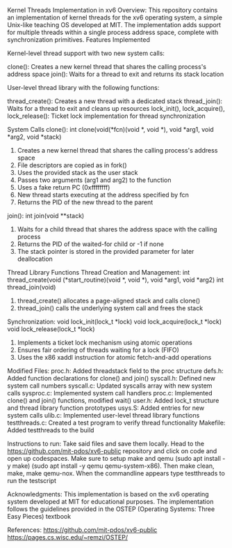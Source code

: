 Kernel Threads Implementation in xv6
Overview:
This repository contains an implementation of kernel threads for the xv6 operating system, a simple Unix-like teaching OS developed at MIT. The implementation adds support for multiple threads within a single process address space, complete with synchronization primitives.
Features Implemented

Kernel-level thread support with two new system calls:

clone(): Creates a new kernel thread that shares the calling process's address space
join(): Waits for a thread to exit and returns its stack location

User-level thread library with the following functions:

thread_create(): Creates a new thread with a dedicated stack
thread_join(): Waits for a thread to exit and cleans up resources
lock_init(), lock_acquire(), lock_release(): Ticket lock implementation for thread synchronization

System Calls
clone():
int clone(void(*fcn)(void *, void *), void *arg1, void *arg2, void *stack)
1) Creates a new kernel thread that shares the calling process's address space
2) File descriptors are copied as in fork()
3) Uses the provided stack as the user stack
4) Passes two arguments (arg1 and arg2) to the function
5) Uses a fake return PC (0xffffffff)
6) New thread starts executing at the address specified by fcn
7) Returns the PID of the new thread to the parent

join():
int join(void **stack)
1) Waits for a child thread that shares the address space with the calling process
2) Returns the PID of the waited-for child or -1 if none
3) The stack pointer is stored in the provided parameter for later deallocation

Thread Library Functions
Thread Creation and Management:
int thread_create(void (*start_routine)(void *, void *), void *arg1, void *arg2)
int thread_join(void)
1) thread_create() allocates a page-aligned stack and calls clone()
2) thread_join() calls the underlying system call and frees the stack

Synchronization:
void lock_init(lock_t *lock)
void lock_acquire(lock_t *lock)
void lock_release(lock_t *lock)
1) Implements a ticket lock mechanism using atomic operations
2) Ensures fair ordering of threads waiting for a lock (FIFO)
3) Uses the x86 xaddl instruction for atomic fetch-and-add operations

Modified Files:
proc.h: Added threadstack field to the proc structure
defs.h: Added function declarations for clone() and join()
syscall.h: Defined new system call numbers
syscall.c: Updated syscalls array with new system calls
sysproc.c: Implemented system call handlers
proc.c: Implemented clone() and join() functions, modified wait()
user.h: Added lock_t structure and thread library function prototypes
usys.S: Added entries for new system calls
ulib.c: Implemented user-level thread library functions
testthreads.c: Created a test program to verify thread functionality
Makefile: Added testthreads to the build

Instructions to run: Take said files and save them locally. Head to the https://github.com/mit-pdos/xv6-public repository and click on code and open up codespaces. 
Make sure to setup make and qemu (sudo apt install -y make) (sudo apt install -y qemu qemu-system-x86). Then make clean, make, make qemu-nox. When the commandline appears type testthreads to run the testscript

Acknowledgments:
This implementation is based on the xv6 operating system developed at MIT for educational purposes. The implementation follows the guidelines provided in the OSTEP (Operating Systems: Three Easy Pieces) textbook

References: 
https://github.com/mit-pdos/xv6-public
https://pages.cs.wisc.edu/~remzi/OSTEP/
